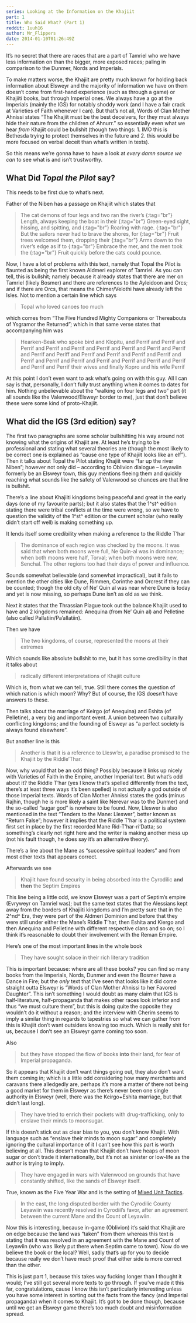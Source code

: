 ```yaml
---
series: Looking at the Information on the Khajiit
part: 1
title: Who Said What? (Part 1)
reddit: 1uuh16
author: Mr_Flippers
date: 2014-01-10T01:26:49Z
---
```


It’s no secret that there are races that are a part of Tamriel who we have less
information on than the bigger, more exposed races; paling in comparison to the
Dunmer, Nords and Imperials.

To make matters worse, the Khajiit are pretty much known for holding back
information about Elsweyr and the majority of information we have on them
doesn’t come from first-hand experience (such as through a game) or Khajiiti
books, but through Imperial ones. We always have a go at the Imperials (mainly
the IGS) for notably shoddy work (and I have a fair crack at Varieties of Faith
whenever I can). But that’s not all, Words of Clan Mother Ahnissi states “The
Khajiit must be the best deceivers, for they must always hide their nature from
the children of Ahnurr.” so essentially even what we hear *from* Khajiit could
be bullshit (though two things: 1. IMO this is Bethesda trying to protect
themselves in the future and 2. this would be more focused on verbal deceit than
what’s written in texts).

So this means we’re gonna have to have a look at *every damn source we can* to
see what is and isn’t trustworthy.

## What Did *Topal the Pilot* say?

This needs to be first due to what’s next.

Father of the Niben has a passage on Khajiit which states that

> The cat demons of four legs and two ran the river’s [](){:tag="br"}
> Length, always keeping the boat in their [](){:tag="br"}
> Green-eyed sight, hissing, and spitting, and [](){:tag="br"}
> Roaring with rage. [](){:tag="br"}
> But the sailors never had to brave the shores, for [](){:tag="br"}
> Fruit trees welcomed them, dropping their [](){:tag="br"}
> Arms down to the river’s edge as if to [](){:tag="br"}
> Embrace the mer, and the men took the [](){:tag="br"}
> Fruit quickly before the cats could pounce.

Now, I have a lot of problems with this text, namely that Topal the Pilot is
flaunted as being the first known Aldmeri explorer of Tamriel. As you can tell,
this is bullshit; namely because it already states that there are mer on Tamriel
(likely Bosmer) and there are references to the Ayleidoon and Orcs; and if there
are Orcs, that means the Chimer/Velothi have already left the Isles. Not to
mention a certain line which says

> Topal who loved canoes too much

which comes from “The Five Hundred Mighty Companions or Thereabouts of Ysgramor
the Returned”; which in that same verse states that accompanying him was

> Hearken-Beak who spoke bird and Klopitu, and Perrif and Perrif and Perrif and
> Perrif and Perrif and Perrif and Perrif and Perrif and Perrif and Perrif and
> Periff and Perrif and Perrif and Perrif and Perrif and Perrif and Perrif and
> Perrif and Perrif and Perrif and Perrif and Perrif and Perrif and Perrif their
> wives and finally Kopro and his wife Perrif

At this point I don’t even want to ask what’s going on with this guy. All I can
say is that, personally, I don’t fully trust anything when it comes to dates for
him. Nothing unbelievable about the “walking on four legs and two” part (it all
sounds like the Valenwood/Elsweyr border to me), just that don’t believe these
were some kind of proto-Khajiit.

## What did the IGS (3rd edition) say?

The first two paragraphs are some scholar bullshitting his way around not
knowing what the origins of Khajiit are. At least he’s trying to be professional
and stating what several theories are (though the most likely to be correct one
is explained as “cause one type of Khajiit looks like an elf”). Then it talks
about Topal the Pilot stating Khajiit were “far up the river Niben”; however not
only did – according to Oblivion dialogue – Leyawiin formerly be an Elsweyr
town, this guy mentions fleeing them and quickly reaching what sounds like the
safety of Valenwood so chances are that line is bullshit.

There’s a line about Khajiiti kingdoms being peaceful and great in the early
days (one of my favourite parts); but it also states that the 1^st^ edition
stating there were tribal conflicts at the time were wrong, so we have to
question the validity of the 1^st^ edition or the current scholar (who really
didn’t start off well) is making something up.

It lends itself some credibility when making a reference to the Riddle T’har

> The dominance of each region was checked by the moons. It was said that when
> both moons were full, Ne Quin-al was in dominance; when both moons were half,
> Torval; when both moons were new, Senchal. The other regions too had their
> days of power and influence.

Sounds somewhat believable (and somewhat impractical), but it fails to mention
the other cities like Dune, Rimmen, Corinthe and Orcrest if they can be counted;
though the old city of Ne’ Quin al was near where Dune is today and yet is now
missing, so perhaps Dune isn’t as old as we think.

Next it states that the Thrassian Plague took out the balance Khajiit used to
have and 2 kingdoms remained: Anequina (from Ne’ Quin al) and Pelletine (also
called Pallatiin/Pa’allatiin).

Then we have

> The two kingdoms, of course, represented the moons at their extremes

Which sounds like absolute bullshit to me, but it has some credibility in that
it talks about

> radically different interpretations of Khajiit culture

Which is, from what we can tell, true. Still there comes the question of which
nation is which moon? Why? But of course, the IGS doesn’t have answers to these.

Then talks about the marriage of Keirgo (of Anequina) and Eshita (of Pelletine),
a very big and important event. A union between two culturally conflicting
kingdoms; and the founding of Elsweyr as “a perfect society is always found
elsewhere”.

But another line is this

> Another is that it is a reference to Llesw’er, a paradise promised to the
Khajiit by the Riddle’Thar.

Now, why would that be an odd thing? Possibly because it links up nicely with
Varieties of Faith in the Empire, another Imperial text. But what’s odd about
it? the Riddle T’har (yes I know that’s spelled differently from the text,
there’s at least three ways it’s been spelled) is not actually a god outside of
those Imperial texts. Words of Clan Mother Ahnissi states the gods (minus
Rajhin, though he is more likely a saint like Nerevar was to the Dunmer) and the
so-called “sugar god” is nowhere to be found. Now, Lleswer is also mentioned in
the text “Tenders to the Mane: Lleswer”, better known as “Return False”; however
it implies that the Riddle T’har is a political system first set in place by the
first recorded Mane Rid-T’har-ri’Datta; so something’s clearly not right here
and the writer is making another mess up (not his fault though, he does say it’s
an alternative theory).

There’s a line about the Mane as “successive spiritual leaders” and from most
other texts that appears correct.

Afterwards we see

> Khajiit have found security in being absorbed into the Cyrodilic **and then**
> the Septim Empires

This line being a little odd, we know Elsweyr was a part of Septim’s empire
(Evryweyr on Tamriel was); but the same text states that the Alessians kept away
from the borders of Khajiiti kingdoms and I’m pretty sure that in the 2^nd^ Era,
they were part of the Aldmeri Dominion and before that they were still under
either the Mane’s Riddle T’har, then Eshita and Kiergo and then Anequina and
Pelletine with different respective clans and so on; so I think it’s reasonable
to doubt their involvement with the Reman Empire.

Here’s one of the most important lines in the whole book

> They have sought solace in their rich literary tradition

This is important because: where are all these books? you can find so many books
from the Imperials, Nords, Dunmer and even the Bosmer have a Dance in Fire; but
the *only* text that I’ve seen that looks like it did come straight outta
Elsweyr is “Words of Clan Mother Ahnissi to her Favored Daughter”. This isn’t
something I would doubt as many claim that IGS is half-literature,
half-propaganda that makes other races look inferior and thus “we must culture
them”, but this is doing quite the opposite they wouldn’t do it without a
reason; and the interview with Cherim seems to imply a similar thing in regards
to tapestries so what we can gather from this is Khajiit don’t want outsiders
knowing too much. Which is really shit for us, because I don’t see an Elsweyr
game coming too soon.

Also

> but they have stopped the flow of books **into** their land, for fear of
> Imperial propaganda.

So it appears that Khajiit don’t want things going out, they also don’t want
them coming in; which is a little odd considering how many merchants and
caravans there alledgedly are, perhaps it’s more a matter of there not being a
good market for them in Elsweyr as there’s never been one single authority in
Elsweyr (well, there was the Keirgo+Eshita marriage, but that didn’t last long).

> They have tried to enrich their pockets with drug-trafficking, only to enslave
> their minds to moonsugar.

If this doesn’t stick out as clear bias to you, you don’t know Khajiit. With
language such as “enslave their minds to moon sugar” and completely ignoring the
cultural importance of it I can’t see how this part is worth believing at all.
This doesn’t mean that Khajiit don’t have heaps of moon sugar or don’t trade it
internationally, but it’s not as sinister or low-life as the author is trying to
imply.

> They have engaged in wars with Valenwood on grounds that have constantly
> shifted, like the sands of Elsweyr itself.

True, known as the Five Year War and is the setting of [Mixed Unit Tactics][0].

> In the east, the long disputed border with the Cyrodilic County Leyawiin was
> recently resolved in Cyrodiil’s favor, after an agreement between the current
> Mane and the Count of Leyawiin.

Now this is interesting, because in-game (Oblivion) it’s said that Khajiit are
on edge because the land was “taken” from them whereas this text is stating that
it was resolved in an agreement with the Mane and Count of Leyawiin (who was
likely put there when Septim came to town). Now do we believe the book or the
local? Well, sadly that’s up for you to decide because really we don’t have much
proof that either side is more correct than the other.

This is just part 1, because this takes way fucking longer than I thought it
would; I’ve still got several more texts to go through. If you’ve made it this
far, congratulations, cause I know this isn’t particularly interesting unless
you have some interest in sorting out the facts from the fancy (and Imperial
propaganda) when it comes to Khajiit. It’s got to be done though, because until
we get an Elsweyr game there’s too much doubt and misinformation spread.

[0]: https://www.uesp.net/wiki/Lore:Mixed_Unit_Tactics
